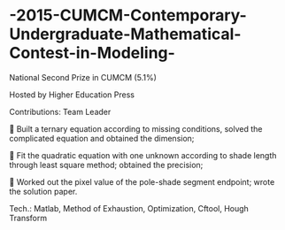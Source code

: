 # -2015-CUMCM-Contemporary-Undergraduate-Mathematical-Contest-in-Modeling-
National Second Prize in CUMCM (5.1%)

Hosted by Higher Education Press

Contributions: Team Leader

	Built a ternary equation according to missing conditions, solved the complicated equation and obtained the dimension;

	Fit the quadratic equation with one unknown according to shade length through least square method; obtained the precision;

	Worked out the pixel value of the pole-shade segment endpoint; wrote the solution paper.

Tech.: Matlab, Method of Exhaustion, Optimization, Cftool, Hough Transform
